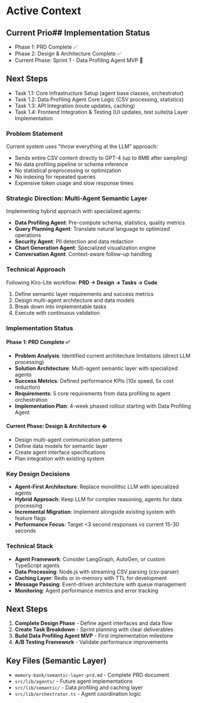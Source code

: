 # Active Context

## Current Prio## Implementation Status

- Phase 1: PRD Complete ✅
- Phase 2: Design & Architecture Complete ✅
- Current Phase: Sprint 1 - Data Profiling Agent MVP 🔄

## Next Steps

- Task 1.1: Core Infrastructure Setup (agent base classes, orchestrator)
- Task 1.2: Data Profiling Agent Core Logic (CSV processing, statistics)
- Task 1.3: API Integration (route updates, caching)
- Task 1.4: Frontend Integration & Testing (UI updates, test suite)ta Layer Implementation

### Problem Statement

Current system uses "throw everything at the LLM" approach:

- Sends entire CSV content directly to GPT-4 (up to 8MB after sampling)
- No data profiling pipeline or schema inference
- No statistical preprocessing or optimization
- No indexing for repeated queries
- Expensive token usage and slow response times

### Strategic Direction: Multi-Agent Semantic Layer

Implementing hybrid approach with specialized agents:

- **Data Profiling Agent**: Pre-compute schema, statistics, quality metrics
- **Query Planning Agent**: Translate natural language to optimized operations
- **Security Agent**: PII detection and data redaction
- **Chart Generation Agent**: Specialized visualization engine
- **Conversation Agent**: Context-aware follow-up handling

### Technical Approach

Following Kiro-Lite workflow: **PRD → Design → Tasks → Code**

1. Define semantic layer requirements and success metrics
2. Design multi-agent architecture and data models
3. Break down into implementable tasks
4. Execute with continuous validation

### Implementation Status

#### Phase 1: PRD Complete ✅

- **Problem Analysis**: Identified current architecture limitations (direct LLM processing)
- **Solution Architecture**: Multi-agent semantic layer with specialized agents
- **Success Metrics**: Defined performance KPIs (10x speed, 5x cost reduction)
- **Requirements**: 5 core requirements from data profiling to agent orchestration
- **Implementation Plan**: 4-week phased rollout starting with Data Profiling Agent

#### Current Phase: Design & Architecture �

- Design multi-agent communication patterns
- Define data models for semantic layer
- Create agent interface specifications
- Plan integration with existing system

### Key Design Decisions

- **Agent-First Architecture**: Replace monolithic LLM with specialized agents
- **Hybrid Approach**: Keep LLM for complex reasoning, agents for data processing
- **Incremental Migration**: Implement alongside existing system with feature flags
- **Performance Focus**: Target <3 second responses vs current 15-30 seconds

### Technical Stack

- **Agent Framework**: Consider LangGraph, AutoGen, or custom TypeScript agents
- **Data Processing**: Node.js with streaming CSV parsing (csv-parser)
- **Caching Layer**: Redis or in-memory with TTL for development
- **Message Passing**: Event-driven architecture with queue management
- **Monitoring**: Agent performance metrics and error tracking

## Next Steps

1. **Complete Design Phase** - Define agent interfaces and data flow
2. **Create Task Breakdown** - Sprint planning with clear deliverables
3. **Build Data Profiling Agent MVP** - First implementation milestone
4. **A/B Testing Framework** - Validate performance improvements

## Key Files (Semantic Layer)

- `memory-bank/semantic-layer-prd.md` - Complete PRD document
- `src/lib/agents/` - Future agent implementations
- `src/lib/semantic/` - Data profiling and caching layer
- `src/lib/orchestrator.ts` - Agent coordination logic
